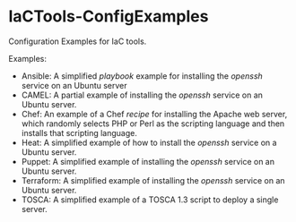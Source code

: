 # IaCTools-ConfigExamples
Configuration Examples for IaC tools.

Examples:
  - Ansible: A simplified _playbook_ example for installing the _openssh_ service on an Ubuntu server
  - CAMEL: A partial example of installing the _openssh_ service on an Ubuntu server.
  - Chef: An example of a Chef _recipe_ for installing the Apache web server, which randomly selects PHP or Perl as the scripting language and then installs that scripting language.
  - Heat: A simplified example of how to install the _openssh_ service on a Ubuntu server.
  - Puppet: A simplified example of installing the _openssh_ service on an Ubuntu server.
  - Terraform: A simplified example of installing the _openssh_ service on an Ubuntu server.
  - TOSCA: A simplified example of a TOSCA 1.3 script to deploy a single server.
